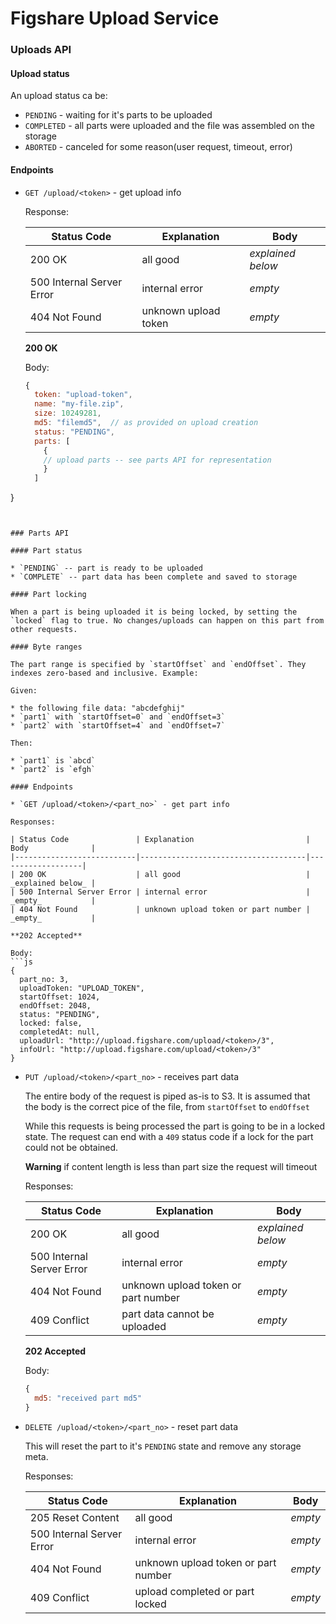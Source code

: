 Figshare Upload Service
==============

### Uploads API

#### Upload status

An upload status ca be:

* `PENDING` - waiting for it's parts to be uploaded
* `COMPLETED` - all parts were uploaded and the file was assembled on the storage
* `ABORTED` - canceled for some reason(user request, timeout, error)

#### Endpoints

* `GET /upload/<token>` - get upload info

  Response:

  | Status Code               | Explanation               | Body              |
  |---------------------------|---------------------------|-------------------|
  | 200 OK                    | all good                  | _explained below_ |
  | 500 Internal Server Error | internal error            | _empty_           |
  | 404 Not Found             | unknown upload token      | _empty_           |

  **200 OK**

  Body:
  ```js
  {
    token: "upload-token",
    name: "my-file.zip",
    size: 10249281,
    md5: "filemd5",  // as provided on upload creation
    status: "PENDING",
    parts: [
      {
      // upload parts -- see parts API for representation
      }
    ]
}
  ```


### Parts API

#### Part status

* `PENDING` -- part is ready to be uploaded
* `COMPLETE` -- part data has been complete and saved to storage

#### Part locking

When a part is being uploaded it is being locked, by setting the
`locked` flag to true. No changes/uploads can happen on this part from
other requests.

#### Byte ranges

The part range is specified by `startOffset` and `endOffset`. They
indexes zero-based and inclusive. Example:

Given:

* the following file data: "abcdefghij"
* `part1` with `startOffset=0` and `endOffset=3`
* `part2` with `startOffset=4` and `endOffset=7`

Then:

* `part1` is `abcd`
* `part2` is `efgh`

#### Endpoints

* `GET /upload/<token>/<part_no>` - get part info

  Responses:

  | Status Code               | Explanation                         | Body              |
  |---------------------------|-------------------------------------|-------------------|
  | 200 OK                    | all good                            | _explained below_ |
  | 500 Internal Server Error | internal error                      | _empty_           |
  | 404 Not Found             | unknown upload token or part number | _empty_           |

  **202 Accepted**

  Body:
  ```js
  {
    part_no: 3,
    uploadToken: "UPLOAD_TOKEN",
    startOffset: 1024,
    endOffset: 2048,
    status: "PENDING",
    locked: false,
    completedAt: null,
    uploadUrl: "http://upload.figshare.com/upload/<token>/3",
    infoUrl: "http://upload.figshare.com/upload/<token>/3"
  }
  ```

* `PUT /upload/<token>/<part_no>` - receives part data

  The entire body of the request is piped as-is to S3. It is assumed that the
  body is the correct pice of the file, from `startOffset` to `endOffset`

  While this requests is being processed the part is going to be in a
  locked state. The request can end with a `409` status code if a
  lock for the part could not be obtained.

  **Warning** if content length is less than part size the request will
  timeout

  Responses:

  | Status Code               | Explanation                         | Body              |
  |---------------------------|-------------------------------------|-------------------|
  | 200 OK                    | all good                            | _explained below_ |
  | 500 Internal Server Error | internal error                      | _empty_           |
  | 404 Not Found             | unknown upload token or part number | _empty_           |
  | 409 Conflict              | part data cannot be uploaded        | _empty_           |

  **202 Accepted**

  Body:
  ```js
  {
    md5: "received part md5"
  }
  ```

* `DELETE /upload/<token>/<part_no>` - reset part data

  This will reset the part to it's `PENDING` state and remove any
  storage meta.

  Responses:

  | Status Code               | Explanation                         | Body    |
  |---------------------------|-------------------------------------|---------|
  | 205 Reset Content         | all good                            | _empty_ |
  | 500 Internal Server Error | internal error                      | _empty_ |
  | 404 Not Found             | unknown upload token or part number | _empty_ |
  | 409 Conflict              | upload completed or part locked     | _empty_ |
